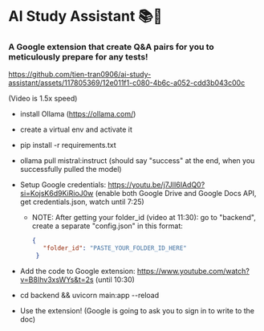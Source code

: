 # AI Study Assistant 📚💯
### A Google extension that create Q&A pairs for you to meticulously prepare for any tests!


https://github.com/tien-tran0906/ai-study-assistant/assets/117805369/12e011f1-c080-4b6c-a052-cdd3b043c00c

(Video is 1.5x speed)

- install Ollama (https://ollama.com/)
- create a virtual env and activate it
- pip install -r requirements.txt
- ollama pull mistral:instruct (should say "success" at the end, when you successfully pulled the model)
- Setup Google credentials: https://youtu.be/j7JlI6IAdQ0?si=KojsK6d9KiRioJ0w (enable both Google Drive and Google Docs API, get credentials.json, watch until 7:25)
   - NOTE: After getting your folder_id (video at 11:30): go to "backend", create a separate "config.json" in this format:
     ```json
     {
        "folder_id": "PASTE_YOUR_FOLDER_ID_HERE"
      }
     ```

- Add the code to Google extension: https://www.youtube.com/watch?v=B8Ihv3xsWYs&t=2s (until 10:30)
- cd backend && uvicorn main:app --reload
- Use the extension! (Google is going to ask you to sign in to write to the doc)
